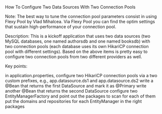 How To Configure Two Data Sources With Two Connection Pools

Note: The best way to tune the connection pool parameters consist in using Flexy Pool by Vlad Mihalcea. Via Flexy Pool you can find the optim settings that sustain high-performance of your connection pool.

Description: This is a kickoff application that uses two data sources (two MySQL databases, one named authorsdb and one named booksdb) with two connection pools (each database uses its own HikariCP connection pool with different settings). Based on the above items is pretty easy to configure two connection pools from two different providers as well.

Key points:

in application.properties, configure two HikariCP connection pools via a two custom prefixes, e.g., app.datasource.ds1 and app.datasource.ds2
write a @Bean that returns the first DataSource and mark it as @Primary
write another @Bean that returns the second DataSource
configure two EntityManagerFactory and point out the packages to scan for each of them
put the domains and repositories for each EntityManager in the right packages